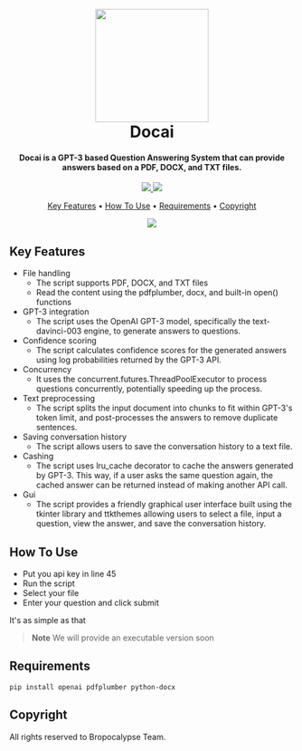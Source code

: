 
<h1 align="center">
  <br>
  <img src="https://img.freepik.com/free-vector/cute-artificial-intelligence-robot-isometric-icon_1284-63045.jpg" width="200">
  <br>
  Docai
  <br>
</h1>

<h4 align="center">Docai is a GPT-3 based Question Answering System that can provide answers based on a PDF, DOCX, and TXT files. </h4>

<p align="center">
  <a href="">
    <img src="https://img.shields.io/badge/os-windows-blue.svg?maxAge=2592000&amp;style=flat"
         >
  </a>
  <a href=""><img src="https://img.shields.io/badge/version-1.0-red.svg?maxAge=2592000&amp;style=flat"></a>
</p>

<p align="center">
  <a href="#key-features">Key Features</a> •
  <a href="#how-to-use">How To Use</a> •
  <a href="#Requirements">Requirements</a> •
  <a href="#Copyright">Copyright</a>
</p>

<p align="center">
<a href=""><img src="https://i.giphy.com/media/HdjEnj3U6b6hGzcRsW/giphy.webp"></a>
</p>

## Key Features

* File handling
  - The script supports PDF, DOCX, and TXT files
  - Read the content using the pdfplumber, docx, and built-in open() functions
* GPT-3 integration
  - The script uses the OpenAI GPT-3 model, specifically the text-davinci-003 engine, to generate answers to questions.
* Confidence scoring
  - The script calculates confidence scores for the generated answers using log probabilities returned by the GPT-3 API.
* Concurrency
  - It uses the concurrent.futures.ThreadPoolExecutor to process questions concurrently, potentially speeding up the process.
* Text preprocessing
  - The script splits the input document into chunks to fit within GPT-3's token limit, and post-processes the answers to remove duplicate sentences.
* Saving conversation history
  - The script allows users to save the conversation history to a text file.
* Cashing
  - The script uses lru_cache decorator to cache the answers generated by GPT-3. This way, if a user asks the same question again, the cached answer can be returned instead of making another API call.
* Gui
  - The script provides a friendly graphical user interface built using the tkinter library and ttkthemes allowing users to select a file, input a question, view the answer, and save the conversation history.

## How To Use

- Put you api key in line 45
- Run the script
- Select your file
- Enter your question and click submit

It's as simple as that

> **Note**
> We will provide an executable version soon

## Requirements

`pip install openai pdfplumber python-docx`

## Copyright

All rights reserved to Bropocalypse Team.
